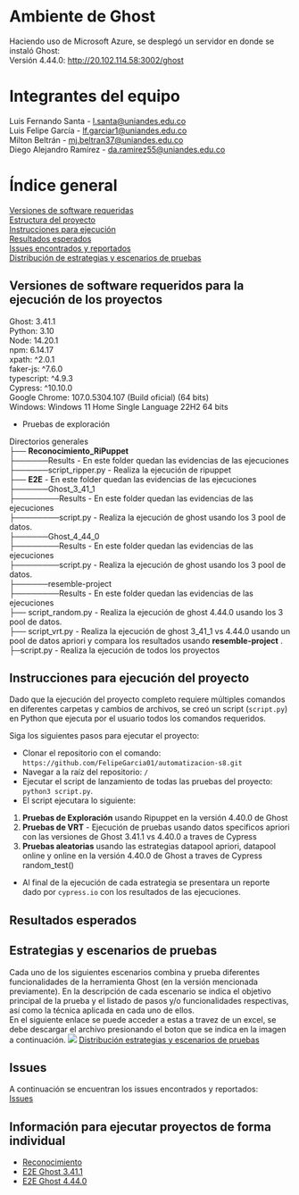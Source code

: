 # Ambiente de Ghost
Haciendo uso de Microsoft Azure, se desplegó un servidor en donde se instaló Ghost:<br>
Versión 4.44.0: http://20.102.114.58:3002/ghost <br>

# Integrantes del equipo 

Luis Fernando Santa - l.santa@uniandes.edu.co<br>
Luis Felipe García - lf.garciar1@uniandes.edu.co <br>
Milton Beltrán - mj.beltran37@uniandes.edu.co <br>
Diego Alejandro Ramírez - da.ramirez55@uniandes.edu.co

# Índice general

[Versiones de software requeridas](#versiones-de-software-requeridos-para-la-ejecución-de-los-proyectos)<br>
[Estructura del proyecto](#estructura-del-proyecto)<br>
[Instrucciones para ejecución](#instrucciones-para-ejecución-del-proyecto)<br>
[Resultados esperados](#resultados-esperados)<br>
[Issues encontrados y reportados](#issues)<br>
[Distribución de estrategias y escenarios de pruebas](#estrategias-y-escenarios-de-pruebas) <br>


## Versiones de software requeridos para la ejecución de los proyectos

Ghost: 3.41.1<br>
Python: 3.10 <br>
Node: 14.20.1 <br>
npm: 6.14.17 <br>
xpath: ^2.0.1 <br>
faker-js: ^7.6.0 <br>
typescript: ^4.9.3<br>
Cypress: ^10.10.0 <br>
Google Chrome: 107.0.5304.107 (Build oficial) (64 bits) <br>
Windows: Windows 11 Home Single Language 22H2 64 bits <br>


* Pruebas de exploración


Directorios generales<br>
├── **Reconocimiento_RiPuppet** <br>
├──────Results - En este folder quedan las evidencias de las ejecuciones <br>
├──────script_ripper.py - Realiza la ejecución de ripuppet<br>
├── **E2E** - En este folder quedan las evidencias de las ejecuciones <br>
├──────Ghost_3_41_1<br>
├────────Results - En este folder quedan las evidencias de las ejecuciones <br>
├────────script.py - Realiza la ejecución de ghost usando los 3 pool de datos.<br>
├──────Ghost_4_44_0<br>
├────────Results - En este folder quedan las evidencias de las ejecuciones <br>
├────────script.py - Realiza la ejecución de ghost usando los 3 pool de datos.<br>
├──────resemble-project<br>
├────────Results - En este folder quedan las evidencias de las ejecuciones <br>
├── script_random.py - Realiza la ejecución de ghost 4.44.0 usando los 3 pool de datos.<br>
├── script_vrt.py - Realiza la ejecución de ghost 3_41_1 vs 4.44.0 usando un pool de datos apriori y compara los resultados usando **resemble-project** .<br>
├─script.py - Realiza la ejecución de todos los proyectos<br>
## Instrucciones para ejecución del proyecto
Dado que la ejecución del proyecto completo requiere múltiples comandos en diferentes carpetas y cambios de archivos, se creó un script (`script.py`) en Python que ejecuta por el usuario todos los comandos requeridos.

Siga los siguientes pasos para ejecutar el proyecto: <br>
* Clonar el repositorio con el comando: `https://github.com/FelipeGarcia01/automatizacion-s8.git`
* Navegar a la raíz del repositorio: `/`
* Ejecutar el script de lanzamiento de todas las pruebas del proyecto: `python3 script.py`. 
* El script ejecutara lo siguiente:

1. **Pruebas de Exploración** usando Ripuppet en la versión 4.40.0 de Ghost
2. **Pruebas de VRT** - Ejecución de pruebas usando datos specificos apriori con las versiones de Ghost 3.41.1 vs 4.40.0 a traves de Cypress
3. **Pruebas aleatorias** usando las estrategias datapool apriori, datapool online y online en  la versión 4.40.0 de Ghost a traves de Cypress
random_test()  
* Al final de la ejecución de cada estrategia se presentara un reporte dado por `cypress.io` con los resultados de las ejecuciones.

## Resultados esperados

## Estrategias y escenarios de pruebas
Cada uno de los siguientes escenarios combina y prueba diferentes funcionalidades de la herramienta Ghost (en la versión mencionada previamente).
En la descripción de cada escenario se indica el objetivo principal de la prueba y el listado de pasos y/o funcionalidades respectivas, así como la técnica aplicada en cada uno de ellos.<br>
En el siguiente enlace se puede acceder a estas a travez de un excel, se debe descargar el archivo presionando el boton que se indica en la imagen a continuación.
![](distribucion.png)
[Distribución estrategias y escenarios de pruebas](https://github.com/FelipeGarcia01/automatizacion-s8/blob/main/Distribucion%20de%20estrategias%20y%20escenarios%20de%20pruebas.xlsx)<br>

## Issues
A continuación se encuentran los issues encontrados y reportados: <br>
[Issues](https://github.com/FelipeGarcia01/automatizacion-s8/issues)<br>

## Información para ejecutar proyectos de forma individual
* [Reconocimiento](Reconocimiento_RiPuppet/README.md)
* [E2E Ghost 3.41.1](E2E/Ghost_3_41_1/README.md)
* [E2E Ghost 4.44.0](E2E/Ghost_4_44_0/README.md)

